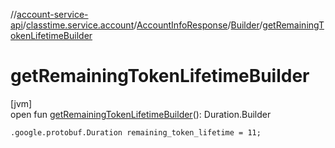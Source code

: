 //[account-service-api](../../../../index.md)/[classtime.service.account](../../index.md)/[AccountInfoResponse](../index.md)/[Builder](index.md)/[getRemainingTokenLifetimeBuilder](get-remaining-token-lifetime-builder.md)

# getRemainingTokenLifetimeBuilder

[jvm]\
open fun [getRemainingTokenLifetimeBuilder](get-remaining-token-lifetime-builder.md)(): Duration.Builder

`.google.protobuf.Duration remaining_token_lifetime = 11;`
